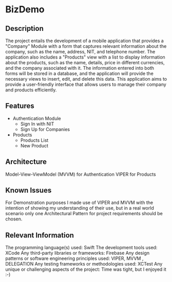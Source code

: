 # BizDemo

## Description
The project entails the development of a mobile application that provides a "Company" Module with a form that captures relevant information about the company, such as the name, address, NIT, and telephone number. The application also includes a "Products" view with a list to display information about the products, such as the name, details, price in different currencies, and the company associated with it. The information entered into both forms will be stored in a database, and the application will provide the necessary views to insert, edit, and delete this data. This application aims to provide a user-friendly interface that allows users to manage their company and products efficiently.

## Features

- Authentication Module
  -   Sign In with NIT
  -   Sign Up for Companies
- Products
  -  Products List
  -  New Product

## Architecture

Model-View-ViewModel (MVVM) for Authentication
VIPER for Products

## Known Issues

For Demonstration purposes I made use of VIPER and MVVM with the intention of showing my understanding of their use, but in a real world scenario only one Architectural Pattern for project requirements should be chosen.

## Relevant Information

The programming language(s) used: Swift
The development tools used: XCode
Any third-party libraries or frameworks: Firebase
Any design patterns or software engineering principles used: VIPER, MVVM , DELEGATION
Any testing frameworks or methodologies used: XCTest
Any unique or challenging aspects of the project: Time was tight, but I enjoyed it :-)


